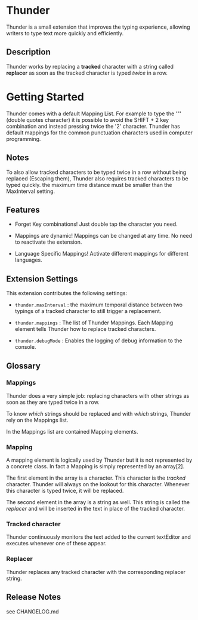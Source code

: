 # Thunder


Thunder is a small extension that improves the typing experience, allowing writers to type text more quickly and efficiently.


## Description

Thunder works by replacing a **tracked** character with a string called **replacer** as soon as the tracked character is typed *twice* in a row.


# Getting Started

Thunder comes with a default Mapping List. For example to type the '"' (double quotes character) it is possible to avoid the SHIFT + 2 key combination and instead pressing twice the '2' character.
Thunder has default mappings for the common punctuation characters used in computer programming.


## Notes

To also allow tracked characters to be typed twice in a row without being replaced (Escaping them), Thunder also requires tracked characters to be typed quickly. the maximum time distance must be smaller than the MaxInterval setting.


## Features

- Forget Key combinations! Just double tap the character you need.

- Mappings are dynamic! Mappings can be changed at any time. No need to reactivate the extension.

- Language Specific Mappings! Activate different mappings for different languages.

## Extension Settings

This extension contributes the following settings:

* `thunder.maxInterval` : the maximum temporal distance between two typings of a tracked character to still trigger a replacement.

* `thunder.mappings` : The list of Thunder Mappings. Each Mapping element tells Thunder how to replace tracked characters.

* `thunder.debugMode` : Enables the logging of debug information to the console.



## Glossary

### Mappings

Thunder does a very simple job: replacing characters with other strings as soon as they are typed twice in a row.

To know *which* strings should be replaced and with *which* strings, Thunder rely on the Mappings list.

In the Mappings list are contained Mapping elements.

### Mapping

A mapping element is logically used by Thunder but it is not represented by a concrete class. In fact a Mapping is simply represented by an array[2].

The first element in the array is a character. This character is the *tracked* character. Thunder will always on the lookout for this character. Whenever this character is typed twice, it will be replaced.

The second element in the array is a string as well. This string is called the *replacer* and will be inserted in the text in place of the tracked character.

### Tracked character

Thunder continuously monitors the text added to the current textEditor and executes whenever one of these appear.

### Replacer

Thunder replaces any tracked character with the corresponding replacer string.



## Release Notes

see CHANGELOG.md
